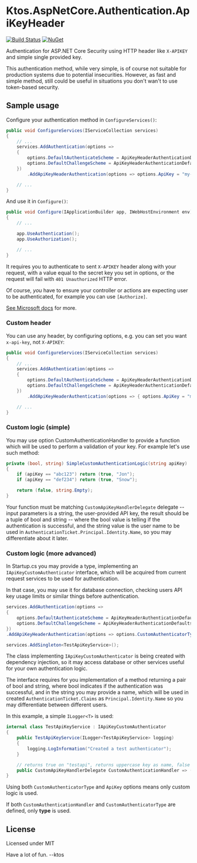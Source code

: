 # Ktos.AspNetCore.Authentication.ApiKeyHeader

[![Build Status](https://dev.azure.com/ktos/Ktos.AspNetCore.Authentication.ApiKeyHeader/_apis/build/status/ApiKeyHeader%20Tag?branchName=master)](https://dev.azure.com/ktos/Ktos.AspNetCore.Authentication.ApiKeyHeader/_build/latest?definitionId=8&branchName=master)
[![NuGet](https://img.shields.io/nuget/v/Ktos.AspNetCore.Authentication.ApiKeyHeader.svg)](https://www.nuget.org/packages/Ktos.AspNetCore.Authentication.ApiKeyHeader/)

Authentication for ASP.NET Core Security using HTTP header like `X-APIKEY` and
simple single provided key.

This authentication method, while very simple, is of course not suitable for
production systems due to potential insecurities. However, as fast and simple
method, still could be useful in situations you don't wan't to use token-based
security.

## Sample usage

Configure your authentication method in `ConfigureServices()`:

```csharp
public void ConfigureServices(IServiceCollection services)
{
    // ...
    services.AddAuthentication(options =>
    {
        options.DefaultAuthenticateScheme = ApiKeyHeaderAuthenticationDefaults.AuthenticationScheme;
        options.DefaultChallengeScheme = ApiKeyHeaderAuthenticationDefaults.AuthenticationScheme;
    })
        .AddApiKeyHeaderAuthentication(options => options.ApiKey = "my-secret-api-key");

    // ...
}
```

And use it in `Configure()`:

```csharp
public void Configure(IApplicationBuilder app, IWebHostEnvironment env)
{
    // ...

    app.UseAuthentication();
    app.UseAuthorization();

    // ...
}
```

It requires you to authenticate to sent `X-APIKEY` header along with your
request, with a value equal to the secret key you set in options, or the request
will fail with `401 Unauthorized` HTTP error.

Of course, *you* have to ensure your controller or actions are expecting user to
be authenticated, for example you can use `[Authorize]`.

[See Microsoft docs](https://docs.microsoft.com/en-us/aspnet/core/security/authorization/simple?view=aspnetcore-3.1) for more.

### Custom header

You can use any header, by configuring options, e.g. you can set you want
`x-api-key`, not `X-APIKEY`:

```csharp
public void ConfigureServices(IServiceCollection services)
{
    // ...
    services.AddAuthentication(options =>
    {
        options.DefaultAuthenticateScheme = ApiKeyHeaderAuthenticationDefaults.AuthenticationScheme;
        options.DefaultChallengeScheme = ApiKeyHeaderAuthenticationDefaults.AuthenticationScheme;
    })
        .AddApiKeyHeaderAuthentication(options => { options.ApiKey = "my-secret-api-key"; options.Header = "x-api-key"; });

    // ...
}
```

### Custom logic (simple)

You may use option CustomAuthenticationHandler to provide a function which will
be used to perform a validation of your key. For example let's use such method:

```csharp
private (bool, string) SimpleCustomAuthenticationLogic(string apiKey)
{
    if (apiKey == "abc123") return (true, "Jon");
    if (apiKey == "def234") return (true, "Snow");

    return (false, string.Empty);
}
```

Your function must be matching `CustomApiKeyHandlerDelegate` delegate -- input
parameters is a string, the user-provided API key, the result should be a tuple
of bool and string -- where the bool value is telling if the authentication is
successful, and the string value is the user name to be used in
`AuthenticationTicket.Principal.Identity.Name`, so you may differentiate about
it later.

### Custom logic (more advanced)

In Startup.cs you may provide a type, implementing an
`IApiKeyCustomAuthenticator` interface, which will be acquired from current
request services to be used for authentication.

In that case, you may use it for database connection, checking users API key
usage limits or similar things before authentication.

```csharp
services.AddAuthentication(options =>
{
    options.DefaultAuthenticateScheme = ApiKeyHeaderAuthenticationDefaults.AuthenticationScheme;
    options.DefaultChallengeScheme = ApiKeyHeaderAuthenticationDefaults.AuthenticationScheme;
})
.AddApiKeyHeaderAuthentication(options => options.CustomAuthenticatorType = typeof(TestApiKeyService));

services.AddSingleton<TestApiKeyService>();
```

The class implementing `IApiKeyCustomAuthenticator` is being created with
dependency injection, so it may access database or other services useful for
your own authentication logic.

The interface requires for you implementation of a method returning a pair of
bool and string, where bool indicates if the authentication was successful, and
in the string you may provide a name, which will be used in created
`AuthenticationTicket.Claims` as `Principal.Identity.Name` so you may
differentiate between different users.

In this example, a simple `ILogger<T>` is used:

```csharp
internal class TestApiKeyService : IApiKeyCustomAuthenticator
{
    public TestApiKeyService(ILogger<TestApiKeyService> logging)
    {
        logging.LogInformation("Created a test authenticator");
    }

    // returns true on "testapi", returns uppercase key as name, false in any other case
    public CustomApiKeyHandlerDelegate CustomAuthenticationHandler => (key) => key == "testapi" ? (true, key.ToUpper()) : (false, null);
}
```

Using both `CustomAuthenticatorType` and `ApiKey` options means only custom
logic is used.

If both `CustomAuthenticationHandler` and `CustomAuthenticatorType` are defined,
only **type** is used.

## License

Licensed under MIT

Have a lot of fun.
--ktos
